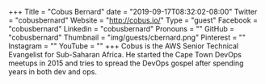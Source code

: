 +++
Title = "Cobus Bernard"
date = "2019-09-17T08:32:02-08:00"
Twitter = "cobusbernard"
Website = "http://cobus.io/"
Type = "guest"
Facebook = "cobusbernard"
Linkedin = "cobusbernard"
Pronouns = ""
GitHub = "cobusbernard"
Thumbnail = "img/guests/cbernard.png"
Pinterest = ""
Instagram = ""
YouTube = ""
+++
Cobus is the AWS Senior Technical Evangelist for Sub-Saharan Africa. He started the Cape Town DevOps meetups in 2015 and tries to spread the DevOps gospel after spending years in both dev and ops.
